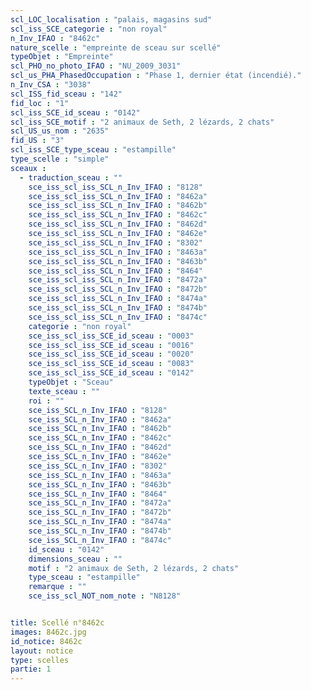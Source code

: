 ```yaml
---
scl_LOC_localisation : "palais, magasins sud"
scl_iss_SCE_categorie : "non royal"
n_Inv_IFAO : "8462c"
nature_scelle : "empreinte de sceau sur scellé"
typeObjet : "Empreinte"
scl_PHO_no_photo_IFAO : "NU_2009_3031"
scl_us_PHA_PhasedOccupation : "Phase 1, dernier état (incendié)."
n_Inv_CSA : "3038"
scl_ISS_fid_sceau : "142"
fid_loc : "1"
scl_iss_SCE_id_sceau : "0142"
scl_iss_SCE_motif : "2 animaux de Seth, 2 lézards, 2 chats"
scl_US_us_nom : "2635"
fid_US : "3"
scl_iss_SCE_type_sceau : "estampille"
type_scelle : "simple"
sceaux :
  - traduction_sceau : ""
    sce_iss_scl_iss_SCL_n_Inv_IFAO : "8128"
    sce_iss_scl_iss_SCL_n_Inv_IFAO : "8462a"
    sce_iss_scl_iss_SCL_n_Inv_IFAO : "8462b"
    sce_iss_scl_iss_SCL_n_Inv_IFAO : "8462c"
    sce_iss_scl_iss_SCL_n_Inv_IFAO : "8462d"
    sce_iss_scl_iss_SCL_n_Inv_IFAO : "8462e"
    sce_iss_scl_iss_SCL_n_Inv_IFAO : "8302"
    sce_iss_scl_iss_SCL_n_Inv_IFAO : "8463a"
    sce_iss_scl_iss_SCL_n_Inv_IFAO : "8463b"
    sce_iss_scl_iss_SCL_n_Inv_IFAO : "8464"
    sce_iss_scl_iss_SCL_n_Inv_IFAO : "8472a"
    sce_iss_scl_iss_SCL_n_Inv_IFAO : "8472b"
    sce_iss_scl_iss_SCL_n_Inv_IFAO : "8474a"
    sce_iss_scl_iss_SCL_n_Inv_IFAO : "8474b"
    sce_iss_scl_iss_SCL_n_Inv_IFAO : "8474c"
    categorie : "non royal"
    sce_iss_scl_iss_SCE_id_sceau : "0003"
    sce_iss_scl_iss_SCE_id_sceau : "0016"
    sce_iss_scl_iss_SCE_id_sceau : "0020"
    sce_iss_scl_iss_SCE_id_sceau : "0083"
    sce_iss_scl_iss_SCE_id_sceau : "0142"
    typeObjet : "Sceau"
    texte_sceau : ""
    roi : ""
    sce_iss_SCL_n_Inv_IFAO : "8128"
    sce_iss_SCL_n_Inv_IFAO : "8462a"
    sce_iss_SCL_n_Inv_IFAO : "8462b"
    sce_iss_SCL_n_Inv_IFAO : "8462c"
    sce_iss_SCL_n_Inv_IFAO : "8462d"
    sce_iss_SCL_n_Inv_IFAO : "8462e"
    sce_iss_SCL_n_Inv_IFAO : "8302"
    sce_iss_SCL_n_Inv_IFAO : "8463a"
    sce_iss_SCL_n_Inv_IFAO : "8463b"
    sce_iss_SCL_n_Inv_IFAO : "8464"
    sce_iss_SCL_n_Inv_IFAO : "8472a"
    sce_iss_SCL_n_Inv_IFAO : "8472b"
    sce_iss_SCL_n_Inv_IFAO : "8474a"
    sce_iss_SCL_n_Inv_IFAO : "8474b"
    sce_iss_SCL_n_Inv_IFAO : "8474c"
    id_sceau : "0142"
    dimensions_sceau : ""
    motif : "2 animaux de Seth, 2 lézards, 2 chats"
    type_sceau : "estampille"
    remarque : ""
    sce_iss_scl_NOT_nom_note : "N8128"


title: Scellé n°8462c
images: 8462c.jpg
id_notice: 8462c
layout: notice
type: scelles
partie: 1
---
```

